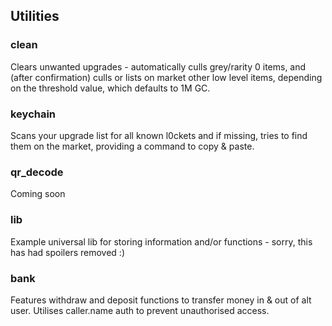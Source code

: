 ## Utilities

### clean

Clears unwanted upgrades - automatically culls grey/rarity 0 items, and (after confirmation) culls or lists on market other low level items, depending on the threshold value, which defaults to 1M GC.


### keychain

Scans your upgrade list for all known l0ckets and if missing, tries to find them on the market, providing a command to copy & paste.

### qr_decode

Coming soon

### lib

Example universal lib for storing information and/or functions - sorry, this has had spoilers removed :)

### bank

Features withdraw and deposit functions to transfer money in & out of alt user. Utilises caller.name auth to prevent unauthorised access.
